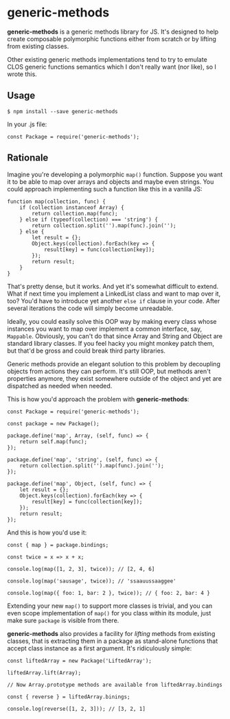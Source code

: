 # generic-methods

**generic-methods** is a generic methods library for JS. It's designed
to help create composable polymorphic functions either from scratch or
by lifting from existing classes.

Other existing generic methods implementations tend to try to emulate
CLOS generic functions semantics which I don't really want (nor like),
so I wrote this.

## Usage

    $ npm install --save generic-methods

In your .js file:

    const Package = require('generic-methods');

## Rationale

Imagine you're developing a polymorphic `map()` function. Suppose you
want it to be able to map over arrays and objects and maybe even
strings. You could approach implementing such a function like this in
a vanilla JS:

    function map(collection, func) {
        if (collection instanceof Array) {
            return collection.map(func);
        } else if (typeof(collection) === 'string') {
            return collection.split('').map(func).join('');
        } else {
            let result = {};
            Object.keys(collection).forEach(key => {
                result[key] = func(collection[key]);
            });
            return result;
        }
    }

That's pretty dense, but it works. And yet it's somewhat difficult to
extend. What if next time you implement a LinkedList class and want to
map over it, too? You'd have to introduce yet another `else if` clause
in your code. After several iterations the code will simply become
unreadable.

Ideally, you could easily solve this OOP way by making every class
whose instances you want to map over implement a common interface,
say, `Mappable`. Obviously, you can't do that since Array and String
and Object are standard library classes. If you feel hacky you might
monkey patch them, but that'd be gross and could break third party
libraries.

Generic methods provide an elegant solution to this problem by
decoupling objects from actions they can perform. It's still OOP, but
methods aren't properties anymore, they exist somewhere outside of the
object and yet are dispatched as needed when needed.

This is how you'd approach the problem with **generic-methods**:

    const Package = require('generic-methods');

    const package = new Package();

    package.define('map', Array, (self, func) => {
        return self.map(func);
    });

    package.define('map', 'string', (self, func) => {
        return collection.split('').map(func).join('');
    });

    package.define('map', Object, (self, func) => {
        let result = {};
        Object.keys(collection).forEach(key => {
            result[key] = func(collection[key]);
        });
        return result;
    });

And this is how you'd use it:

    const { map } = package.bindings;

    const twice = x => x + x;

    console.log(map([1, 2, 3], twice)); // [2, 4, 6]

    console.log(map('sausage', twice)); // 'ssaauussaaggee'

    console.log(map({ foo: 1, bar: 2 }, twice)); // { foo: 2, bar: 4 }

Extending your new `map()` to support more classes is trivial, and you
can even scope implementation of `map()` for you class within its
module, just make sure `package` is visible from there.

**generic-methods** also provides a facility for *lifting* methods
from existing classes, that is extracting them in a package as
stand-alone functions that accept class instance as a first
argument. It's ridiculously simple:

    const liftedArray = new Package('LiftedArray');

    liftedArray.lift(Array);

    // Now Array.prototype methods are available from liftedArray.bindings

    const { reverse } = liftedArray.binings;

    console.log(reverse([1, 2, 3])); // [3, 2, 1]
